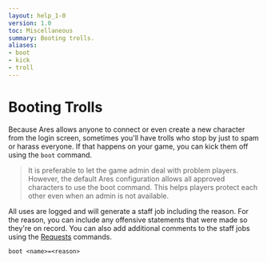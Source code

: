 ```yaml
---
layout: help_1-0
version: 1.0
toc: Miscellaneous
summary: Booting trolls.
aliases:
- boot
- kick
- troll
---
```

# Booting Trolls

Because Ares allows anyone to connect or even create a new character from the login screen, sometimes you'll have trolls who stop by just to spam or harass everyone.  If that happens on your game, you can kick them off using the `boot` command.

> It is preferable to let the game admin deal with problem players.  However, the default Ares configuration allows all approved characters to use the boot command.  This helps players protect each other even when an admin is not available. 

All uses are logged and will generate a staff job including the reason.  For the reason, you can include any offensive statements that were made so they're on record.  You can also add additional comments to the staff jobs using the  [Requests](help/jobs/requests) commands.  

`boot <name>=<reason>`